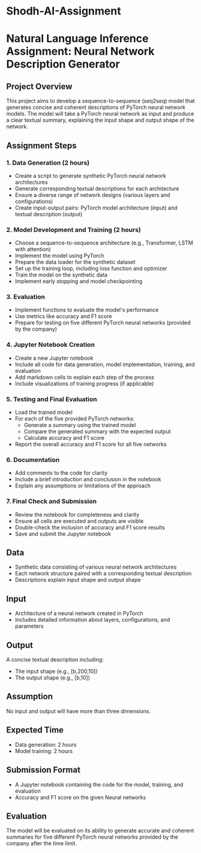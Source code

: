 # Shodh-AI-Assignment
 
# Natural Language Inference Assignment: Neural Network Description Generator

## Project Overview
This project aims to develop a sequence-to-sequence (seq2seq) model that generates concise and coherent descriptions of PyTorch neural network models. The model will take a PyTorch neural network as input and produce a clear textual summary, explaining the input shape and output shape of the network.

## Assignment Steps

### 1. Data Generation (2 hours)
- Create a script to generate synthetic PyTorch neural network architectures
- Generate corresponding textual descriptions for each architecture
- Ensure a diverse range of network designs (various layers and configurations)
- Create input-output pairs: PyTorch model architecture (input) and textual description (output)

### 2. Model Development and Training (2 hours)
- Choose a sequence-to-sequence architecture (e.g., Transformer, LSTM with attention)
- Implement the model using PyTorch
- Prepare the data loader for the synthetic dataset
- Set up the training loop, including loss function and optimizer
- Train the model on the synthetic data
- Implement early stopping and model checkpointing

### 3. Evaluation
- Implement functions to evaluate the model's performance
- Use metrics like accuracy and F1 score
- Prepare for testing on five different PyTorch neural networks (provided by the company)

### 4. Jupyter Notebook Creation
- Create a new Jupyter notebook
- Include all code for data generation, model implementation, training, and evaluation
- Add markdown cells to explain each step of the process
- Include visualizations of training progress (if applicable)

### 5. Testing and Final Evaluation
- Load the trained model
- For each of the five provided PyTorch networks:
  * Generate a summary using the trained model
  * Compare the generated summary with the expected output
  * Calculate accuracy and F1 score
- Report the overall accuracy and F1 score for all five networks

### 6. Documentation
- Add comments to the code for clarity
- Include a brief introduction and conclusion in the notebook
- Explain any assumptions or limitations of the approach

### 7. Final Check and Submission
- Review the notebook for completeness and clarity
- Ensure all cells are executed and outputs are visible
- Double-check the inclusion of accuracy and F1 score results
- Save and submit the Jupyter notebook

## Data
- Synthetic data consisting of various neural network architectures
- Each network structure paired with a corresponding textual description
- Descriptions explain input shape and output shape

## Input
- Architecture of a neural network created in PyTorch
- Includes detailed information about layers, configurations, and parameters

## Output
A concise textual description including:
- The input shape (e.g., [b,200,10])
- The output shape (e.g., [b,10])

## Assumption
No input and output will have more than three dimensions.

## Expected Time
- Data generation: 2 hours
- Model training: 2 hours

## Submission Format
- A Jupyter notebook containing the code for the model, training, and evaluation
- Accuracy and F1 score on the given Neural networks

## Evaluation
The model will be evaluated on its ability to generate accurate and coherent summaries for five different PyTorch neural networks provided by the company after the time limit.